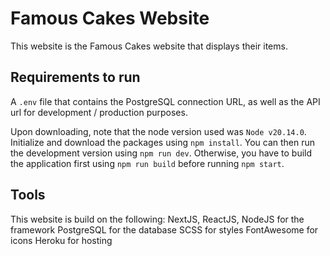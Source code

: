 # Famous Cakes Website
This website is the Famous Cakes website that displays their items. 

## Requirements to run
A `.env` file that contains the PostgreSQL connection URL, as well as the API url for development / production purposes.

Upon downloading, note that the node version used was `Node v20.14.0`. Initialize and download the packages using `npm install`. You can then run the development version using `npm run dev`. Otherwise, you have to build the application first using `npm run build` before running `npm start`.

## Tools
This website is build on the following:
NextJS, ReactJS, NodeJS for the framework
PostgreSQL for the database
SCSS for styles
FontAwesome for icons
Heroku for hosting
